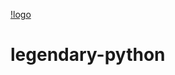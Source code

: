 [!logo](http://polymorph.cool/wp-content/uploads/2017/02/blender-brussels-logo.png)
# legendary-python
